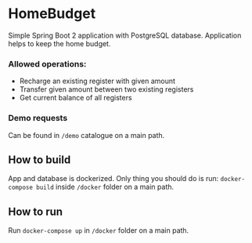 # HomeBudget

Simple Spring Boot 2 application with PostgreSQL database. Application helps to keep the home budget.

### Allowed operations:
* Recharge an existing register with given amount 
* Transfer given amount between two existing registers
* Get current balance of all registers

### Demo requests
Can be found in `/demo` catalogue on a main path.

## How to build
App and database is dockerized. Only thing you should do is run:
`docker-compose build` inside `/docker` folder on a main path.

## How to run
Run `docker-compose up` in `/docker` folder on a main path.